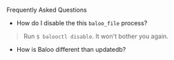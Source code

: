 Frequently Asked Questions


* How do I disable the this `baloo_file` process?
> Run `$ balooctl disable`. It won't bother you again.

* How is Baloo different than updatedb?
>

